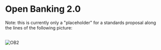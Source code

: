 # Open Banking 2.0

Note: this is currently only a "placeholder" for a standards proposal along the lines of the following picture:

<a id="cborjs"></a><br>![OB2](https://cyberphone.github.io/open-banking-2.0/doc/ob2-overview.png?)
